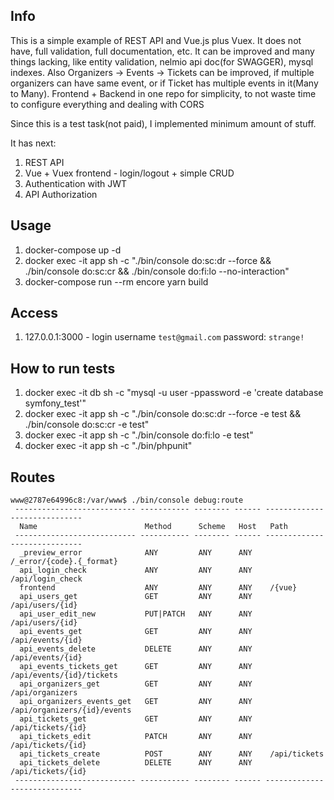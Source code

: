 ## Info
This is a simple example of REST API and Vue.js plus Vuex.
It does not have, full validation, full documentation, etc.
It can be improved and many things lacking, like entity validation, nelmio api doc(for SWAGGER), mysql indexes.
Also Organizers -> Events -> Tickets can be improved, if multiple organizers can have same event, or if Ticket has multiple events in it(Many to Many).
Frontend + Backend in one repo for simplicity, to not waste time to configure everything and dealing with CORS

Since this is a test task(not paid), I implemented minimum amount of stuff.

It has next:
1. REST API 
2. Vue + Vuex frontend - login/logout + simple CRUD
3. Authentication with JWT
4. API Authorization


## Usage

1. docker-compose up -d
2. docker exec -it app sh -c "./bin/console do:sc:dr --force && ./bin/console do:sc:cr && ./bin/console do:fi:lo --no-interaction"
3. docker-compose run --rm encore yarn build


## Access

1. 127.0.0.1:3000 - login username `test@gmail.com` password: `strange!`


## How to run tests

1. docker exec -it db sh -c "mysql -u user -ppassword -e 'create database symfony_test'"
2. docker exec -it app sh -c "./bin/console do:sc:dr --force -e test && ./bin/console do:sc:cr -e test"
3. docker exec -it app sh -c "./bin/console do:fi:lo -e test"
3. docker exec -it app sh -c "./bin/phpunit"


## Routes
```
www@2787e64996c8:/var/www$ ./bin/console debug:route
 --------------------------- ----------- -------- ------ -----------------------------
  Name                        Method      Scheme   Host   Path
 --------------------------- ----------- -------- ------ -----------------------------
  _preview_error              ANY         ANY      ANY    /_error/{code}.{_format}
  api_login_check             ANY         ANY      ANY    /api/login_check
  frontend                    ANY         ANY      ANY    /{vue}
  api_users_get               GET         ANY      ANY    /api/users/{id}
  api_user_edit_new           PUT|PATCH   ANY      ANY    /api/users/{id}
  api_events_get              GET         ANY      ANY    /api/events/{id}
  api_events_delete           DELETE      ANY      ANY    /api/events/{id}
  api_events_tickets_get      GET         ANY      ANY    /api/events/{id}/tickets
  api_organizers_get          GET         ANY      ANY    /api/organizers
  api_organizers_events_get   GET         ANY      ANY    /api/organizers/{id}/events
  api_tickets_get             GET         ANY      ANY    /api/tickets/{id}
  api_tickets_edit            PATCH       ANY      ANY    /api/tickets/{id}
  api_tickets_create          POST        ANY      ANY    /api/tickets
  api_tickets_delete          DELETE      ANY      ANY    /api/tickets/{id}
 --------------------------- ----------- -------- ------ -----------------------------
```
